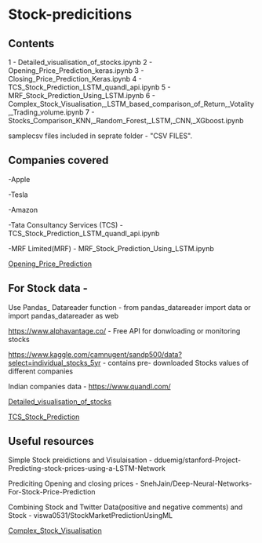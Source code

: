 # Stock-predicitions

## Contents

1 - Detailed_visualisation_of_stocks.ipynb
2 - Opening_Price_Prediction_keras.ipynb
3 - Closing_Price_Prediction_Keras.ipynb
4 - TCS_Stock_Prediction_LSTM_quandl_api.ipynb
5 - MRF_Stock_Prediction_Using_LSTM.ipynb
6 - Complex_Stock_Visualisation,_LSTM_based_comparison_of_Return,_Votality,_Trading_volume.ipynb
7 - Stocks_Comparison_KNN,_Random_Forest,_LSTM,_CNN,_XGboost.ipynb

samplecsv files included in seprate folder - "CSV FILES".

## Companies covered

-Apple

-Tesla

-Amazon 

-Tata Consultancy Services (TCS) - TCS_Stock_Prediction_LSTM_quandl_api.ipynb

-MRF Limited(MRF) - MRF_Stock_Prediction_Using_LSTM.ipynb

[Opening_Price_Prediction](Images/Openingpricepredictions.png)

## For Stock data -

Use Pandas_ Datareader function - from pandas_datareader import data or import pandas_datareader as web

https://www.alphavantage.co/ - Free API for donwloading or monitoring stocks

https://www.kaggle.com/camnugent/sandp500/data?select=individual_stocks_5yr - contains pre- downloaded Stocks values of different companies

Indian companies data - https://www.quandl.com/

[Detailed_visualisation_of_stocks](/Images/indepth-1.png)

[TCS_Stock_Prediction](/Images/TCS-stockpredicion3.png)

## Useful resources

Simple Stock preidictions and Visulaisation - dduemig/stanford-Project-Predicting-stock-prices-using-a-LSTM-Network

Prediciting Opening and closing prices - SnehJain/Deep-Neural-Networks-For-Stock-Price-Prediction

Combining Stock and Twitter Data(positive and negative comments) and Stock - viswa0531/StockMarketPredictionUsingML

[Complex_Stock_Visualisation ](/Images/COMPLEXStocksvisualisation.png)

